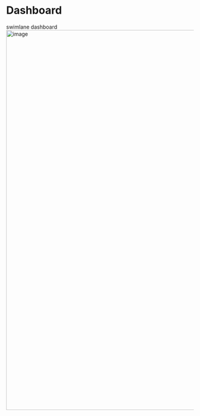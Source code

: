 # Dashboard
swimlane dashboard
<img width="1920" height="1020" alt="image" src="https://github.com/user-attachments/assets/1af77483-d230-4ede-bf68-19ceb0aab4d5" />
